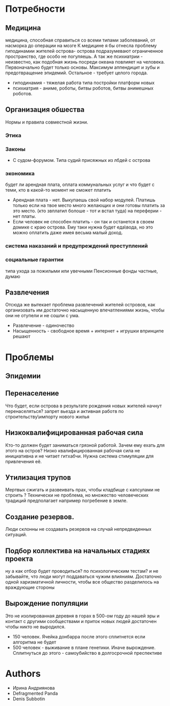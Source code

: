 # Потребности


## Медицина
медицина, способная справиться со всеми типами заболеваний, от насморка до операции на мозге
К медицине я бы отнесла проблему гиподинамии жителей острова- острова подразумевают ограниченное пространство, где особо не погуляешь.
А так же психиатрии - неизвестно, как подобная жизнь посреди океана повлияет на человека.
Первоначально будет только основы. Максимум аппендицит и зубы и предотвращение эпидемий. Остальное - требует целого города.
* гиподинамия - тяжелая работа типа постройки платформ новых
* психиатрия - аниме, роботы, битвы роботов, битвы анимешных роботов.

## Организация обшества
Нормы и правила совместной жизни.
### Этика

### Законы
* С судом-форумом. Типа судий присяжных из лбдей с острова

### экономика
будет ли арендная плата, оплата коммунальных услуг и что будет с теми, кто  в какой-то момент не сможет платить
* Арендная плата - нет. Выкупаешь свой набор модулей.
Платишь только если на твое место много желающих и они готовы платить за это место. (кто звплатил болоше - тот и встал туда) на переферии - нет платы.
* Если человек не способен платить - он так и останется в своем домике с краю острова.
Ему таки нужна будет еда\вода, но это можно оплатить даже имея весьма малый доход.

### система наказаний и предупреждений преступлений

### социальные гарантии
типа ухода за пожилыми или увечными
Пенсионные фонды частные, думаю

## Развлечения
Отсюда же вытекает проблема развлечений жителей островов, как организовать им достаточно насыщенную впечатлениями жизнь, чтобы они не отупели и не сошли с ума.
* Развлечение - одиночество
* Насыщенность - свободное время + интернет + игрушки впринципе решают



# Проблемы

## Эпидемии

## Перенаселение
 Что будет, если острова в результате рождения новых жителей начнут перенаселяться?
запрет вьезда и активная работв по строительству\импорту нового жилья
## Низкоквалифицированная рабочая сила
Кто-то должен будет заниматься грязной работой. Зачем ему ехать для этого на остров?
Низко квалифицированная рабочая сила не инициативна и не читает гитхабчи. Нужна система стимуляции для привлечения её.

## Утилизация трупов

Мертвых сжигать и развеивать прах, чтобы кладбище с капсулами не строить ?
Технически не проблема, но множество человеческих традиций предполагает например погребение в земле.

## Создание резервов.

Люди склонны не создавать резервов на случай непредвиденных ситуаций.

## Подбор коллектива на начальных стадиях проекта
ну а как отбор будет проводиться? по психологическим тестам?
 и не забывайте, что люди могут поддаваться чужим влияниям. Достаточно одной харизматичной личности, чтобы все общество разделилось на враждующие стороны

## Вырождение популяции
Это не изолированная деревня в горах в 500-ом году до нашей эры и контакт с другими сообществами и приток новых людей достаточен чтобы никто не выродился.
* 150 человек. Ячейка донбарра после этого сплитнется если алгоритма не будет
* 500 человек - выживание в плане генетики. Иначе вырождение. Сплитнуться до этого - самоубийство в долгосрочной преспективе



# Authors
 * Ирина Андриянова
 * Defragmented Panda
 * Denis Subbotin